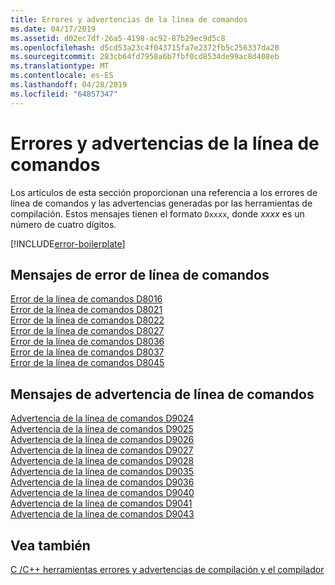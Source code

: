 ```yaml
---
title: Errores y advertencias de la línea de comandos
ms.date: 04/17/2019
ms.assetid: d02ec7df-26a5-4198-ac92-87b29ec9d5c8
ms.openlocfilehash: d5cd53a23c4f043715fa7e2372fb5c256337da20
ms.sourcegitcommit: 283cb64fd7958a6b7fbf0cd8534de99ac8d408eb
ms.translationtype: MT
ms.contentlocale: es-ES
ms.lasthandoff: 04/28/2019
ms.locfileid: "64857347"
---
```

# <a name="command-line-errors-and-warnings"></a>Errores y advertencias de la línea de comandos

Los artículos de esta sección proporcionan una referencia a los errores de línea de comandos y las advertencias generadas por las herramientas de compilación. Estos mensajes tienen el formato `Dxxxx`, donde *xxxx* es un número de cuatro dígitos.

[!INCLUDE[error-boilerplate](../../error-messages/includes/error-boilerplate.md)]

## <a name="command-line-error-messages"></a>Mensajes de error de línea de comandos

[Error de la línea de comandos D8016](../../error-messages/tool-errors/command-line-error-d8016.md) \
[Error de la línea de comandos D8021](../../error-messages/tool-errors/command-line-error-d8021.md) \
[Error de la línea de comandos D8022](../../error-messages/tool-errors/command-line-error-d8022.md) \
[Error de la línea de comandos D8027](../../error-messages/tool-errors/command-line-error-d8027.md) \
[Error de la línea de comandos D8036](../../error-messages/tool-errors/command-line-error-d8036.md) \
[Error de la línea de comandos D8037](../../error-messages/tool-errors/command-line-error-d8037.md) \
[Error de la línea de comandos D8045](../../error-messages/tool-errors/command-line-error-d8045.md)

## <a name="command-line-warning-messages"></a>Mensajes de advertencia de línea de comandos

[Advertencia de la línea de comandos D9024](../../error-messages/tool-errors/command-line-warning-d9024.md) \
[Advertencia de la línea de comandos D9025](../../error-messages/tool-errors/command-line-warning-d9025.md) \
[Advertencia de la línea de comandos D9026](../../error-messages/tool-errors/command-line-warning-d9026.md) \
[Advertencia de la línea de comandos D9027](../../error-messages/tool-errors/command-line-warning-d9027.md) \
[Advertencia de la línea de comandos D9028](../../error-messages/tool-errors/command-line-warning-d9028.md) \
[Advertencia de la línea de comandos D9035](../../error-messages/tool-errors/command-line-warning-d9035.md) \
[Advertencia de la línea de comandos D9036](../../error-messages/tool-errors/command-line-warning-d9036.md) \
[Advertencia de la línea de comandos D9040](../../error-messages/tool-errors/command-line-warning-d9040.md) \
[Advertencia de la línea de comandos D9041](../../error-messages/tool-errors/command-line-warning-d9041.md) \
[Advertencia de la línea de comandos D9043](../../error-messages/tool-errors/command-line-warning-d9043.md)

## <a name="see-also"></a>Vea también

[C /C++ herramientas errores y advertencias de compilación y el compilador](../compiler-errors-1/c-cpp-build-errors.md)
